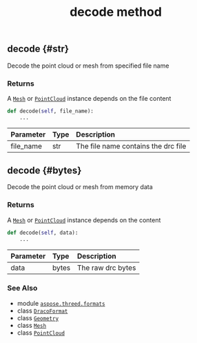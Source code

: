﻿---
title: decode method
second_title: Aspose.3D for Python via .NET API References
description: 
type: docs
weight: 40
url: /aspose.threed.formats/dracoformat/decode/
is_root: false
---

## decode {#str}

Decode the point cloud or mesh from specified file name


### Returns 


A [`Mesh`](/3d/python-net/aspose.threed.entities/mesh) or [`PointCloud`](/3d/python-net/aspose.threed.entities/pointcloud) instance depends on the file content


```python
def decode(self, file_name):
    ...
```


| Parameter | Type | Description |
| :- | :- | :- |
| file_name | str | The file name contains the drc file |


## decode {#bytes}

Decode the point cloud or mesh from memory data


### Returns 


A [`Mesh`](/3d/python-net/aspose.threed.entities/mesh) or [`PointCloud`](/3d/python-net/aspose.threed.entities/pointcloud) instance depends on the content


```python
def decode(self, data):
    ...
```


| Parameter | Type | Description |
| :- | :- | :- |
| data | bytes | The raw drc bytes |



### See Also
* module [`aspose.threed.formats`](../../)
* class [`DracoFormat`](/3d/python-net/aspose.threed.formats/dracoformat)
* class [`Geometry`](/3d/python-net/aspose.threed.entities/geometry)
* class [`Mesh`](/3d/python-net/aspose.threed.entities/mesh)
* class [`PointCloud`](/3d/python-net/aspose.threed.entities/pointcloud)
